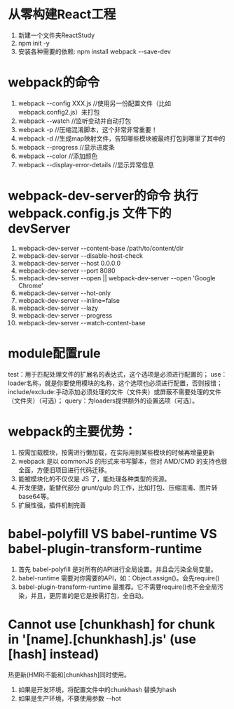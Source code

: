# 从零构建React工程
1. 新建一个文件夹ReactStudy
2. npm init -y
3. 安装各种需要的依赖:
npm install webpack --save-dev

# webpack的命令
1. webpack --config XXX.js //使用另一份配置文件（比如webpack.config2.js）来打包
2. webpack --watch //监听变动并自动打包
3. webpack -p //压缩混淆脚本，这个非常非常重要！
4. webpack -d //生成map映射文件，告知哪些模块被最终打包到哪里了其中的
5. webpack --progress //显示进度条
6. webpack --color //添加颜色
7. webpack --display-error-details //显示异常信息

# webpack-dev-server的命令 执行webpack.config.js 文件下的devServer
1. webpack-dev-server --content-base /path/to/content/dir
2. webpack-dev-server --disable-host-check
3. webpack-dev-server --host 0.0.0.0
4. webpack-dev-server --port 8080
5. webpack-dev-server --open || webpack-dev-server --open 'Google Chrome'
6. webpack-dev-server --hot-only
7. webpack-dev-server --inline=false
8. webpack-dev-server --lazy
9. webpack-dev-server --progress
10. webpack-dev-server --watch-content-base


# module配置rule
test：用于匹配处理文件的扩展名的表达式，这个选项是必须进行配置的；
use：loader名称，就是你要使用模块的名称，这个选项也必须进行配置，否则报错；
include/exclude:手动添加必须处理的文件（文件夹）或屏蔽不需要处理的文件（文件夹）（可选）；
query：为loaders提供额外的设置选项（可选）。


# webpack的主要优势：
1. 按需加载模块，按需进行懒加载，在实际用到某些模块的时候再增量更新
2. webpack 是以 commonJS 的形式来书写脚本，但对 AMD/CMD 的支持也很全面，方便旧项目进行代码迁移。
3. 能被模块化的不仅仅是 JS 了，能处理各种类型的资源。
4. 开发便捷，能替代部分 grunt/gulp 的工作，比如打包、压缩混淆、图片转base64等。
5. 扩展性强，插件机制完善


# babel-polyfill VS babel-runtime VS babel-plugin-transform-runtime
1. 首先 babel-polyfill 是对所有的API进行全局设置。并且会污染全局变量。
2. babel-runtime 需要对你需要的API，如：Object.assign()。会先require()
3. babel-plugin-transform-runtime 最推荐。它不需要require()也不会全局污染，并且，更厉害的是它是按需打包，全自动。


# Cannot use [chunkhash] for chunk in '[name].[chunkhash].js' (use [hash] instead)
热更新(HMR)不能和[chunkhash]同时使用。
1. 如果是开发环境，将配置文件中的chunkhash 替换为hash
2. 如果是生产环境，不要使用参数 --hot
